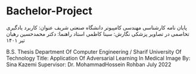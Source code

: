 # Bachelor-Project
پایان نامه کارشناسی 
مهندسی کامپیوتر دانشگاه صنعتی شریف
عنوان: کاربرد یادگیری تخاصمی در تصاویر پزشکی
نگارش: سینا کاظمی
استاد راهنما: دکتر محمدحسین رهبان
تیر ۱۴۰۱

B.S. Thesis
Department Of Computer Engineering / Sharif University Of Technology 
Title: Application Of Adversarial Learning In Medical Image
By: Sina Kazemi
Supervisor: Dr. MohammadHossein Rohban
July 2022
